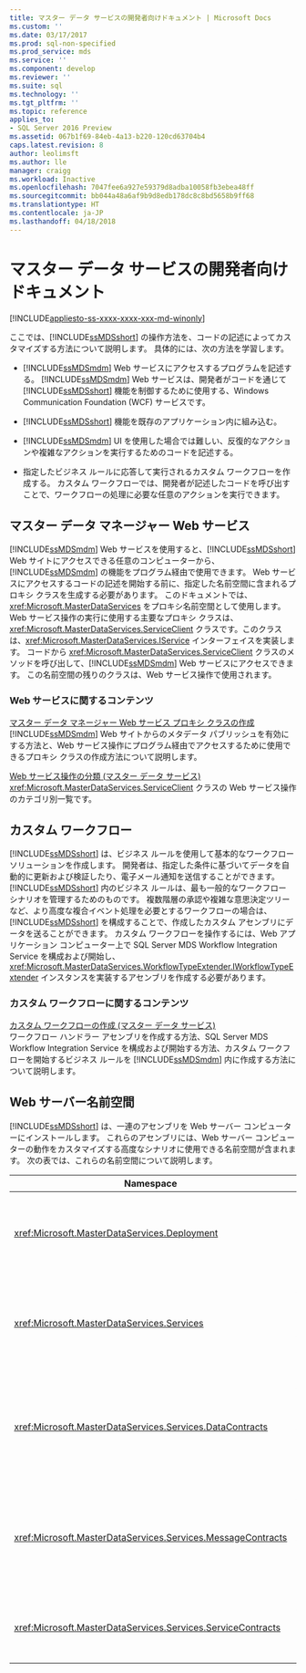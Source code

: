 ```yaml
---
title: マスター データ サービスの開発者向けドキュメント | Microsoft Docs
ms.custom: ''
ms.date: 03/17/2017
ms.prod: sql-non-specified
ms.prod_service: mds
ms.service: ''
ms.component: develop
ms.reviewer: ''
ms.suite: sql
ms.technology: ''
ms.tgt_pltfrm: ''
ms.topic: reference
applies_to:
- SQL Server 2016 Preview
ms.assetid: 067b1f69-84eb-4a13-b220-120cd63704b4
caps.latest.revision: 8
author: leolimsft
ms.author: lle
manager: craigg
ms.workload: Inactive
ms.openlocfilehash: 7047fee6a927e59379d8adba10058fb3ebea48ff
ms.sourcegitcommit: bb044a48a6af9b9d8edb178dc8c8bd5658b9ff68
ms.translationtype: HT
ms.contentlocale: ja-JP
ms.lasthandoff: 04/18/2018
---
```

# <a name="master-data-services-developer-documentation"></a>マスター データ サービスの開発者向けドキュメント

[!INCLUDE[appliesto-ss-xxxx-xxxx-xxx-md-winonly](../../includes/appliesto-ss-xxxx-xxxx-xxx-md-winonly.md)]

  ここでは、[!INCLUDE[ssMDSshort](../../includes/ssmdsshort-md.md)] の操作方法を、コードの記述によってカスタマイズする方法について説明します。 具体的には、次の方法を学習します。  
  
-   [!INCLUDE[ssMDSmdm](../../includes/ssmdsmdm-md.md)] Web サービスにアクセスするプログラムを記述する。 [!INCLUDE[ssMDSmdm](../../includes/ssmdsmdm-md.md)] Web サービスは、開発者がコードを通じて [!INCLUDE[ssMDSshort](../../includes/ssmdsshort-md.md)] 機能を制御するために使用する、Windows Communication Foundation (WCF) サービスです。  
  
-   [!INCLUDE[ssMDSshort](../../includes/ssmdsshort-md.md)] 機能を既存のアプリケーション内に組み込む。  
  
-   [!INCLUDE[ssMDSmdm](../../includes/ssmdsmdm-md.md)] UI を使用した場合では難しい、反復的なアクションや複雑なアクションを実行するためのコードを記述する。  
  
-   指定したビジネス ルールに応答して実行されるカスタム ワークフローを作成する。 カスタム ワークフローでは、開発者が記述したコードを呼び出すことで、ワークフローの処理に必要な任意のアクションを実行できます。  
  
## <a name="master-data-manager-web-service"></a>マスター データ マネージャー Web サービス  
 [!INCLUDE[ssMDSmdm](../../includes/ssmdsmdm-md.md)] Web サービスを使用すると、[!INCLUDE[ssMDSshort](../../includes/ssmdsshort-md.md)] Web サイトにアクセスできる任意のコンピューターから、[!INCLUDE[ssMDSmdm](../../includes/ssmdsmdm-md.md)] の機能をプログラム経由で使用できます。 Web サービスにアクセスするコードの記述を開始する前に、指定した名前空間に含まれるプロキシ クラスを生成する必要があります。 このドキュメントでは、<xref:Microsoft.MasterDataServices> をプロキシ名前空間として使用します。 Web サービス操作の実行に使用する主要なプロキシ クラスは、<xref:Microsoft.MasterDataServices.ServiceClient> クラスです。このクラスは、<xref:Microsoft.MasterDataServices.IService> インターフェイスを実装します。 コードから <xref:Microsoft.MasterDataServices.ServiceClient> クラスのメソッドを呼び出して、[!INCLUDE[ssMDSmdm](../../includes/ssmdsmdm-md.md)] Web サービスにアクセスできます。 この名前空間の残りのクラスは、Web サービス操作で使用されます。  
  
### <a name="web-service-content"></a>Web サービスに関するコンテンツ  
 [マスター データ マネージャー Web サービス プロキシ クラスの作成](../../master-data-services/develop/create-master-data-manager-web-service-proxy-classes.md)  
 [!INCLUDE[ssMDSmdm](../../includes/ssmdsmdm-md.md)] Web サイトからのメタデータ パブリッシュを有効にする方法と、Web サービス操作にプログラム経由でアクセスするために使用できるプロキシ クラスの作成方法について説明します。  
  
 [Web サービス操作の分類 &#40;マスター データ サービス&#41;](../../master-data-services/develop/categorized-web-service-operations-master-data-services.md)  
 <xref:Microsoft.MasterDataServices.ServiceClient> クラスの Web サービス操作のカテゴリ別一覧です。  
  
## <a name="custom-workflows"></a>カスタム ワークフロー  
 [!INCLUDE[ssMDSshort](../../includes/ssmdsshort-md.md)] は、ビジネス ルールを使用して基本的なワークフロー ソリューションを作成します。 開発者は、指定した条件に基づいてデータを自動的に更新および検証したり、電子メール通知を送信することができます。 [!INCLUDE[ssMDSshort](../../includes/ssmdsshort-md.md)] 内のビジネス ルールは、最も一般的なワークフロー シナリオを管理するためのものです。 複数階層の承認や複雑な意思決定ツリーなど、より高度な複合イベント処理を必要とするワークフローの場合は、[!INCLUDE[ssMDSshort](../../includes/ssmdsshort-md.md)] を構成することで、作成したカスタム アセンブリにデータを送ることができます。 カスタム ワークフローを操作するには、Web アプリケーション コンピューター上で SQL Server MDS Workflow Integration Service を構成および開始し、<xref:Microsoft.MasterDataServices.WorkflowTypeExtender.IWorkflowTypeExtender> インスタンスを実装するアセンブリを作成する必要があります。  
  
### <a name="custom-workflow-content"></a>カスタム ワークフローに関するコンテンツ  
 [カスタム ワークフローの作成 &#40;マスター データ サービス&#41;](../../master-data-services/develop/create-a-custom-workflow-master-data-services.md)  
 ワークフロー ハンドラー アセンブリを作成する方法、SQL Server MDS Workflow Integration Service を構成および開始する方法、カスタム ワークフローを開始するビジネス ルールを [!INCLUDE[ssMDSmdm](../../includes/ssmdsmdm-md.md)] 内に作成する方法について説明します。  
  
## <a name="web-server-namespaces"></a>Web サーバー名前空間  
 [!INCLUDE[ssMDSshort](../../includes/ssmdsshort-md.md)] は、一連のアセンブリを Web サーバー コンピューターにインストールします。 これらのアセンブリには、Web サーバー コンピューターの動作をカスタマイズする高度なシナリオに使用できる名前空間が含まれます。 次の表では、これらの名前空間について説明します。  
  
|Namespace|Description|  
|---------------|-----------------|  
|<xref:Microsoft.MasterDataServices.Deployment>|モデルからの配置パッケージの作成と [!INCLUDE[ssMDSshort](../../includes/ssmdsshort-md.md)] データベースへのパッケージの配置に使用できるクラスが含まれます。|  
|<xref:Microsoft.MasterDataServices.Services>|[!INCLUDE[ssMDSmdm](../../includes/ssmdsmdm-md.md)] Web アプリケーションを通じて Web サーバー コンピューターに対して行われた Web サービス操作を取得および処理するクラスが含まれます。|  
|<xref:Microsoft.MasterDataServices.Services.DataContracts>|[!INCLUDE[ssMDSmdm](../../includes/ssmdsmdm-md.md)] Web アプリケーションを通じてクライアント コンピューターから Web サーバー コンピューターにデータを渡す方法を定義するクラスが含まれます。|  
|<xref:Microsoft.MasterDataServices.Services.MessageContracts>|[!INCLUDE[ssMDSmdm](../../includes/ssmdsmdm-md.md)] Web アプリケーションを通じてクライアント コンピューターから Web サーバー コンピューターに要求と応答を渡す方法を定義するクラスが含まれます。|  
|<xref:Microsoft.MasterDataServices.Services.ServiceContracts>|[!INCLUDE[ssMDSmdm](../../includes/ssmdsmdm-md.md)] Web サービスを通じて呼び出すことのできる操作を定義するインターフェイスが含まれます。|  
  
  
